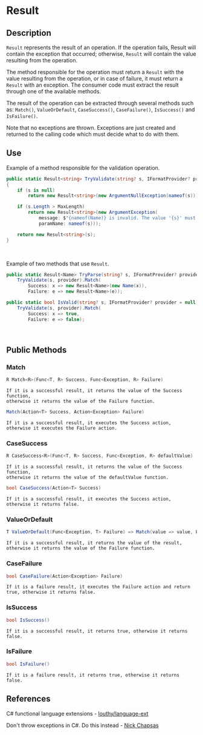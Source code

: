 # Result 
<!--[![wakatime](https://wakatime.com/badge/github/fernandostockler/Result.svg?logo=github&style=plastic)](https://wakatime.com/badge/github/fernandostockler/Result)-->

## Description
`Result` represents the result of an operation. If the operation fails, Result will contain the exception that occurred;
otherwise, `Result` will contain the value resulting from the operation.

The method responsible for the operation must return a `Result` with the value resulting from the operation, 
or in case of failure, it must return a `Result` with an exception. 
The consumer code must extract the result through one of the available methods.

The result of the operation can be extracted through several methods such as: 
`Match()`, `ValueOrDefault`, `CaseSuccess()`, `CaseFailure()`, `IsSuccess()` and `IsFailure()`.

Note that no exceptions are thrown. 
Exceptions are just created and returned to the calling code which must decide what to do with them.

## Use
Example of a method responsible for the validation operation.
```C#
public static Result<string> TryValidate(string? s, IFormatProvider? provider = default)
{
    if (s is null)
        return new Result<string>(new ArgumentNullException(nameof(s)));

    if (s.Length > MaxLength)
        return new Result<string>(new ArgumentException(
            message: $"{nameof(Name)} is invalid. The value '{s}' must be at most {MaxLength} characters and currently has {s.Length} characters.",
            paramName: nameof(s)));

    return new Result<string>(s);
}
```
<br>

Example of two methods that use `Result`.

```C#
public static Result<Name> TryParse(string? s, IFormatProvider? provider = default) =>
    TryValidate(s, provider).Match(
        Success: x => new Result<Name>(new Name(x)),
        Failure: e => new Result<Name>(e));

public static bool IsValid(string? s, IFormatProvider? provider = null) =>
    TryValidate(s, provider).Match(
        Success: x => true,
        Failure: e => false);
```
<br>

## Public Methods
### Match
```C#
R Match<R>(Func<T, R> Success, Func<Exception, R> Failure)
```
    If it is a successful result, it returns the value of the Success function, 
    otherwise it returns the value of the Failure function.

```C#
Match(Action<T> Success, Action<Exception> Failure)
```
    If it is a successful result, it executes the Success action, otherwise it executes the Failure action.

### CaseSuccess
```C#
R CaseSuccess<R>(Func<T, R> Success, Func<Exception, R> defaultValue)
```
    If it is a successful result, it returns the value of the Success function, 
    otherwise it returns the value of the defaultValue function.
```C#
bool CaseSuccess(Action<T> Success)
```
    If it is a successful result, it executes the Success action, otherwise it returns false.
###  ValueOrDefault
```C#
T ValueOrDefault(Func<Exception, T> Failure) => Match(value => value, Failure)
```
    If it is a successful result, it returns the value of the result, otherwise it returns the value of the Failure function.
### CaseFailure
```C#
bool CaseFailure(Action<Exception> Failure)
```
    If it is a failure result, it executes the Failure action and return true, otherwise it returns false.
### IsSuccess
```C#
bool IsSuccess()
```
    If it is a successful result, it returns true, otherwise it returns false.
### IsFailure
```C#
bool IsFailure()
```
    If it is a failure result, it returns true, otherwise it returns false.

## References
C# functional language extensions  - [louthy/language-ext](https://github.com/louthy/language-ext)

Don't throw exceptions in C#. Do this instead - [Nick Chapsas](https://www.youtube.com/watch?v=a1ye9eGTB98&t=761s&ab_channel=NickChapsas)